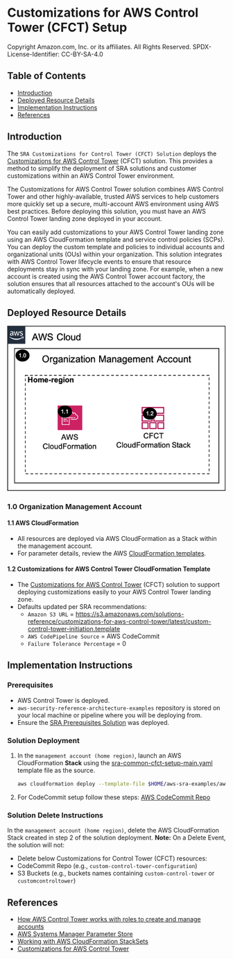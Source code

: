 # Customizations for AWS Control Tower (CFCT) Setup<!-- omit in toc -->

Copyright Amazon.com, Inc. or its affiliates. All Rights Reserved. SPDX-License-Identifier: CC-BY-SA-4.0

## Table of Contents<!-- omit in toc -->

- [Introduction](#introduction)
- [Deployed Resource Details](#deployed-resource-details)
- [Implementation Instructions](#implementation-instructions)
- [References](#references)

## Introduction

The `SRA Customizations for Control Tower (CFCT) Solution` deploys the [Customizations for AWS Control Tower](https://aws.amazon.com/solutions/implementations/customizations-for-aws-control-tower/) (CFCT) solution. This provides a method to simplify
the deployment of SRA solutions and customer customizations within an AWS Control Tower environment.

The Customizations for AWS Control Tower solution combines AWS Control Tower and other highly-available, trusted AWS services to help customers more quickly set up a secure, multi-account AWS environment using AWS best practices. Before deploying
this solution, you must have an AWS Control Tower landing zone deployed in your account.

You can easily add customizations to your AWS Control Tower landing zone using an AWS CloudFormation template and service control policies (SCPs). You can deploy the custom template and policies to individual accounts and organizational units (OUs)
within your organization. This solution integrates with AWS Control Tower lifecycle events to ensure that resource deployments stay in sync with your landing zone. For example, when a new account is created using the AWS Control Tower account
factory, the solution ensures that all resources attached to the account's OUs will be automatically deployed.

## Deployed Resource Details

![Architecture](./documentation/common-cfct-setup.png)

### 1.0 Organization Management Account<!-- omit in toc -->

#### 1.1 AWS CloudFormation<!-- omit in toc -->

- All resources are deployed via AWS CloudFormation as a Stack within the management account.
- For parameter details, review the AWS [CloudFormation templates](templates/).

#### 1.2 Customizations for AWS Control Tower CloudFormation Template<!-- omit in toc -->

- The [Customizations for AWS Control Tower](https://aws.amazon.com/solutions/implementations/customizations-for-aws-control-tower/) (CFCT) solution to support deploying customizations easily to your AWS Control Tower landing zone.
- Defaults updated per SRA recommendations:
  <!-- markdownlint-disable MD034 -->
  - `Amazon S3 URL` = https://s3.amazonaws.com/solutions-reference/customizations-for-aws-control-tower/latest/custom-control-tower-initiation.template
  - `AWS CodePipeline Source` = AWS CodeCommit
  - `Failure Tolerance Percentage` = 0

## Implementation Instructions

### Prerequisites<!-- omit in toc -->

- AWS Control Tower is deployed.
- `aws-security-reference-architecture-examples` repository is stored on your local machine or pipeline where you will be deploying from.
- Ensure the [SRA Prerequisites Solution](../common_prerequisites/) was deployed.

### Solution Deployment<!-- omit in toc -->

1. In the `management account (home region)`, launch an AWS CloudFormation **Stack** using the [sra-common-cfct-setup-main.yaml](templates/sra-common-cfct-setup-main.yaml) template file as the source.

   ```bash
   aws cloudformation deploy --template-file $HOME/aws-sra-examples/aws_sra_examples/solutions/common/common_cfct_setup/templates/sra-common-cfct-setup-main.yaml --stack-name sra-common-cfct-setup-main --capabilities CAPABILITY_NAMED_IAM
   ```

2. For CodeCommit setup follow these steps: [AWS CodeCommit Repo](../../../docs/CFCT-DEPLOYMENT-INSTRUCTIONS.md#aws-codecommit-repo)

### Solution Delete Instructions<!-- omit in toc -->

In the `management account (home region)`, delete the AWS CloudFormation Stack created in step 2 of the solution deployment. **Note:** On a Delete Event, the solution will not:

- Delete below Customizations for Control Tower (CFCT) resources:
- CodeCommit Repo (e.g., `custom-control-tower-configuration`)
- S3 Buckets (e.g., buckets names containing `custom-control-tower` or `customcontroltower`)

## References

- [How AWS Control Tower works with roles to create and manage accounts](https://docs.aws.amazon.com/controltower/latest/userguide/roles-how.html)
- [AWS Systems Manager Parameter Store](https://docs.aws.amazon.com/systems-manager/latest/userguide/systems-manager-parameter-store.html)
- [Working with AWS CloudFormation StackSets](https://docs.aws.amazon.com/AWSCloudFormation/latest/UserGuide/what-is-cfnstacksets.html)
- [Customizations for AWS Control Tower](https://aws.amazon.com/solutions/implementations/customizations-for-aws-control-tower/)
